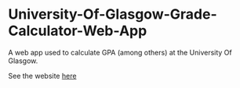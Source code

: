 # University-Of-Glasgow-Grade-Calculator-Web-App
A web app used to calculate GPA (among others) at the University Of Glasgow. 
 
See the website [here](http://gmxinterysy.eu.pythonanywhere.com/)
